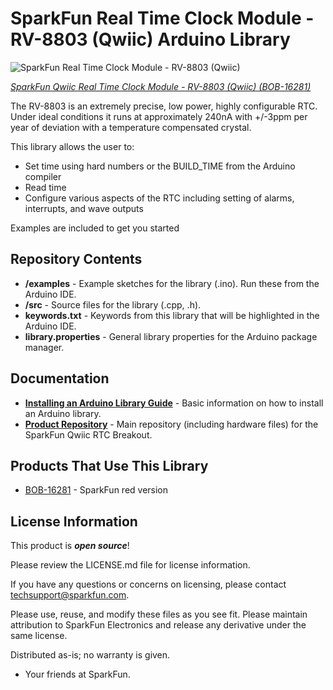 SparkFun Real Time Clock Module - RV-8803 (Qwiic) Arduino Library
========================================

![SparkFun Real Time Clock Module - RV-8803 (Qwiic)](https://cdn.sparkfun.com/assets/parts/1/4/9/6/8/16281-SparkFun_Real_Time_Clock_Module_-_RV-8803__Qwiic_-01.jpg)

[*SparkFun Qwiic Real Time Clock Module - RV-8803 (Qwiic) (BOB-16281)*](https://www.sparkfun.com/products/16281)

The RV-8803 is an extremely precise, low power, highly configurable RTC. Under ideal conditions it runs at approximately 240nA with +/-3ppm per year of deviation with a temperature compensated crystal.

This library allows the user to:

* Set time using hard numbers or the BUILD_TIME from the Arduino compiler
* Read time
* Configure various aspects of the RTC including setting of alarms, interrupts, and wave outputs

Examples are included to get you started

Repository Contents
-------------------

* **/examples** - Example sketches for the library (.ino). Run these from the Arduino IDE. 
* **/src** - Source files for the library (.cpp, .h).
* **keywords.txt** - Keywords from this library that will be highlighted in the Arduino IDE. 
* **library.properties** - General library properties for the Arduino package manager. 

Documentation
--------------
* **[Installing an Arduino Library Guide](https://learn.sparkfun.com/tutorials/installing-an-arduino-library)** - Basic information on how to install an Arduino library.
* **[Product Repository](https://github.com/sparkfun/Qwiic_Real_Time_Clock_RV-8803)** - Main repository (including hardware files) for the SparkFun Qwiic RTC Breakout.

Products That Use This Library 
---------------------------------
* [BOB-16281](https://www.sparkfun.com/products/16281) - SparkFun red version

License Information
-------------------

This product is _**open source**_! 

Please review the LICENSE.md file for license information. 

If you have any questions or concerns on licensing, please contact techsupport@sparkfun.com.

Please use, reuse, and modify these files as you see fit. Please maintain attribution to SparkFun Electronics and release any derivative under the same license.

Distributed as-is; no warranty is given.

- Your friends at SparkFun.
